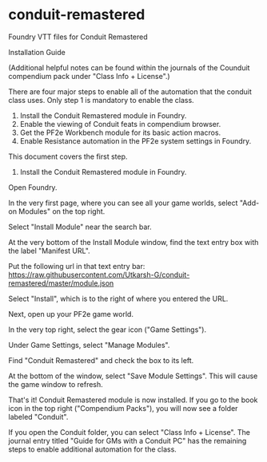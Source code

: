 # conduit-remastered
Foundry VTT files for Conduit Remastered


Installation Guide

(Additional helpful notes can be found within the journals of the Counduit compendium pack under "Class Info + License".)

There are four major steps to enable all of the automation that the conduit class uses. Only step 1 is mandatory to enable the class.

1. Install the Conduit Remastered module in Foundry.
2. Enable the viewing of Conduit feats in compendium browser.
3. Get the PF2e Workbench module for its basic action macros.
4. Enable Resistance automation in the PF2e system settings in Foundry.

This document covers the first step.

1. Install the Conduit Remastered module in Foundry.

Open Foundry.

In the very first page, where you can see all your game worlds, select "Add-on Modules" on the top right.

Select "Install Module" near the search bar.

At the very bottom of the Install Module window, find the text entry box with the label "Manifest URL".

Put the following url in that text entry bar:
https://raw.githubusercontent.com/Utkarsh-G/conduit-remastered/master/module.json

Select "Install", which is to the right of where you entered the URL.

Next, open up your PF2e game world.

In the very top right, select the gear icon ("Game Settings").

Under Game Settings, select "Manage Modules".

Find "Conduit Remastered" and check the box to its left. 

At the bottom of the window, select "Save Module Settings". This will cause the game window to refresh.

That's it! Conduit Remastered module is now installed. If you go to the book icon in the top right ("Compendium Packs"), you will now see a folder labeled "Conduit".

If you open the Conduit folder, you can select "Class Info + License". The journal entry titled "Guide for GMs with a Conduit PC" has the remaining steps to enable additional automation for the class.